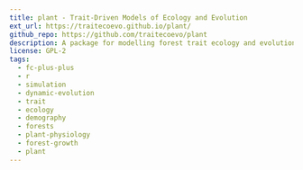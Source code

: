 ```yaml
---
title: plant - Trait-Driven Models of Ecology and Evolution
ext_url: https://traitecoevo.github.io/plant/
github_repo: https://github.com/traitecoevo/plant
description: A package for modelling forest trait ecology and evolution. The plant package for R is an extensible framework for modelling size- and trait-structured demography, ecology and evolution in simulated forests.
license: GPL-2
tags:
  - fc-plus-plus
  - r
  - simulation
  - dynamic-evolution
  - trait
  - ecology
  - demography
  - forests
  - plant-physiology
  - forest-growth
  - plant
---
```


